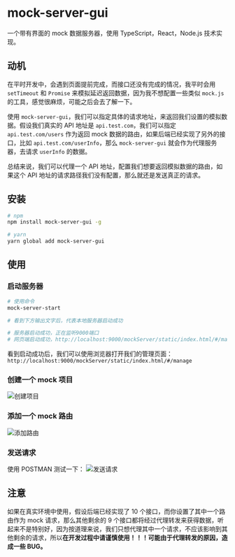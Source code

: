 # mock-server-gui
一个带有界面的 mock 数据服务器，使用 TypeScript，React，Node.js 技术实现。
## 动机
在平时开发中，会遇到页面提前完成，而接口还没有完成的情况，我平时会用 `setTimeout` 和 `Promise` 来模拟延迟返回数据，因为我不想配置一些类似 `mock.js` 的工具，感觉很麻烦，可能之后会去了解一下。

使用 `mock-server-gui`，我们可以指定具体的请求地址，来返回我们设置的模拟数据。假设我们真实的 API 地址是 `api.test.com`，我们可以指定 `api.test.com/users` 作为返回 mock 数据的路由，如果后端已经实现了另外的接口，比如 `api.test.com/userInfo`，那么 `mock-server-gui` 就会作为代理服务器，去请求 `userInfo` 的数据。

总结来说，我们可以代理一个 API 地址，配置我们想要返回模拟数据的路由，如果这个 API 地址的请求路径我们没有配置，那么就还是发送真正的请求。
## 安装
``` bash
# npm 
npm install mock-server-gui -g

# yarn
yarn global add mock-server-gui
```
## 使用
### 启动服务器
``` bash
# 使用命令
mock-server-start 

# 看到下方输出文字后，代表本地服务器启动成功

# 服务器启动成功，正在监听9000端口
# 网页端启动成功，http://localhost:9000/mockServer/static/index.html/#/manage
```
看到启动成功后，我们可以使用浏览器打开我们的管理页面：`http://localhost:9000/mockServer/static/index.html/#/manage`
### 创建一个 mock 项目
![创建项目](https://i.loli.net/2019/12/02/jBqEvGKVY6Wd8i4.png)
### 添加一个 mock 路由
![添加路由](https://i.loli.net/2019/12/02/zSRa2WvYl3QX7LZ.png)
### 发送请求
使用 POSTMAN 测试一下：
![发送请求](https://i.loli.net/2019/12/02/VniyTBL58Q3pa1Z.png)
## 注意
如果在真实环境中使用，假设后端已经实现了 10 个接口，而你设置了其中一个路由作为 mock 请求，那么其他剩余的 9 个接口都将经过代理转发来获得数据，听起来不是特别好，因为按道理来说，我们只想代理其中一个请求，不应该影响到其他剩余的请求，所以**在开发过程中请谨慎使用！！！可能由于代理转发的原因，造成一些 BUG。**
